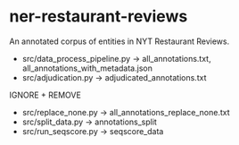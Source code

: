# ner-restaurant-reviews
An annotated corpus of entities in NYT Restaurant Reviews.


* src/data_process_pipeline.py -> all_annotations.txt, all_annotations_with_metadata.json
* src/adjudication.py -> adjudicated_annotations.txt

IGNORE +  REMOVE
* src/replace_none.py -> all_annotations_replace_none.txt
* src/split_data.py -> annotations_split
* src/run_seqscore.py -> seqscore_data
